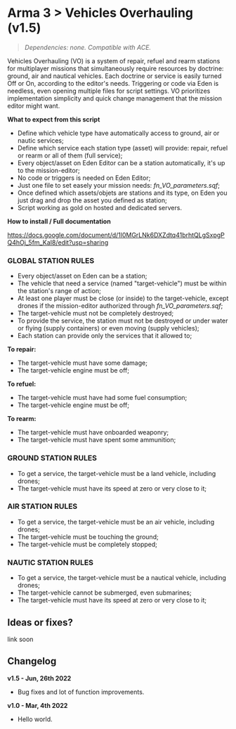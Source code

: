 # Arma 3 > Vehicles Overhauling (v1.5)
>*Dependencies: none.*
>*Compatible with ACE.*

Vehicles Overhauling (VO) is a system of repair, refuel and rearm stations for multiplayer missions that simultaneously require resources by doctrine: ground, air and nautical vehicles. Each doctrine or service is easily turned Off or On, according to the editor's needs. Triggering or code via Eden is needless, even opening multiple files for script settings. VO prioritizes implementation simplicity and quick change management that the mission editor might want.  

**What to expect from this script**

- Define which vehicle type have automatically access to ground, air or nautic services;
- Define which service each station type (asset) will provide: repair, refuel or rearm or all of them (full service);
- Every object/asset on Eden Editor can be a station automatically, it's up to the mission-editor;
- No code or triggers is needed on Eden Editor;
- Just one file to set easely your mission needs: _fn_VO_parameters.sqf_;
- Once defined which assets/objets are stations and its type, on Eden you just drag and drop the asset you defined as station;
- Script working as gold on hosted and dedicated servers.

**How to install / Full documentation**

https://docs.google.com/document/d/1l0MGrLNk6DXZdtq41brhtQLgSxpgPQ4hOj_5fm_KaI8/edit?usp=sharing


### GLOBAL STATION RULES

- Every object/asset on Eden can be a station;
- The vehicle that need a service (named "target-vehicle") must be within the station's range of action;
- At least one player must be close (or inside) to the target-vehicle, except drones if the mission-editor authorized through _fn_VO_parameters.sqf_;
- The target-vehicle must not be completely destroyed;
- To provide the service, the station must not be destroyed or under water or flying (supply containers) or even moving (supply vehicles); 
- Each station can provide only the services that it allowed to; 

**To repair:**
- The target-vehicle must have some damage;
- The target-vehicle engine must be off;

**To refuel:**
- The target-vehicle must have had some fuel consumption;
- The target-vehicle engine must be off;

**To rearm:**
- The target-vehicle must have onboarded weaponry;
- The target-vehicle must have spent some ammunition;

### GROUND STATION RULES

- To get a service, the target-vehicle must be a land vehicle, including drones;
- The target-vehicle must have its speed at zero or very close to it;

### AIR STATION RULES

- To get a service, the target-vehicle must be an air vehicle, including drones;
- The target-vehicle must be touching the ground;
- The target-vehicle must be completely stopped;

### NAUTIC STATION RULES

- To get a service, the target-vehicle must be a nautical vehicle, including drones;
- The target-vehicle cannot be submerged, even submarines;
- The target-vehicle must have its speed at zero or very close to it;


## Ideas or fixes?
link soon

## Changelog

**v1.5 - Jun, 26th 2022**
- Bug fixes and lot of function improvements. 

**v1.0 - Mar, 4th 2022**
- Hello world.
